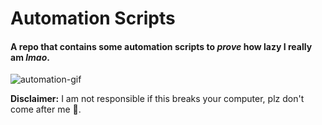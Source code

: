 # Automation Scripts

#### A repo that contains some automation scripts to ***prove*** how lazy I really am ***lmao***.

![automation-gif](https://media.giphy.com/media/l0NgQIwNvU9AUuaY0/giphy.gif)

**Disclaimer:** I am not responsible if this breaks your computer, plz don't come after me 🥺.
